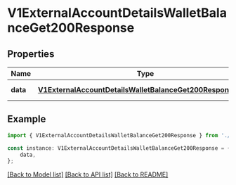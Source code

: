 # V1ExternalAccountDetailsWalletBalanceGet200Response


## Properties

Name | Type | Description | Notes
------------ | ------------- | ------------- | -------------
**data** | [**V1ExternalAccountDetailsWalletBalanceGet200ResponseData**](V1ExternalAccountDetailsWalletBalanceGet200ResponseData.md) |  | [default to undefined]

## Example

```typescript
import { V1ExternalAccountDetailsWalletBalanceGet200Response } from './api';

const instance: V1ExternalAccountDetailsWalletBalanceGet200Response = {
    data,
};
```

[[Back to Model list]](../README.md#documentation-for-models) [[Back to API list]](../README.md#documentation-for-api-endpoints) [[Back to README]](../README.md)
